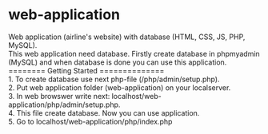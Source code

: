 # web-application
Web application (airline's website) with database (HTML, CSS, JS, PHP, MySQL).
<br>This web application need database. Firstly create database in phpmyadmin (MySQL) and when database is done you can use this application.
<br>======== Getting Started ==============
<br>1. To create database use next php-file (/php/admin/setup.php).
<br>2. Put web application folder (web-application) on your localserver.
<br>3. In web browswer write next: localhost/web-application/php/admin/setup.php.
<br>4. This file create database. Now you can use application.
<br>5. Go to localhost/web-application/php/index.php 
